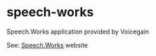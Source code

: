 # speech-works
Speech.Works application provided by Voicegain

See: [Speech.Works](https://speech.works) website
